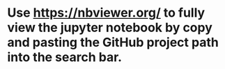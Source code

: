 # Use https://nbviewer.org/ to fully view the jupyter notebook by copy and pasting the GitHub project path into the search bar.

